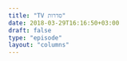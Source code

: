 ```yaml
---
title: "TV סדרות"
date: 2018-03-29T16:16:50+03:00
draft: false
type: "episode"
layout: "columns"
---
```





